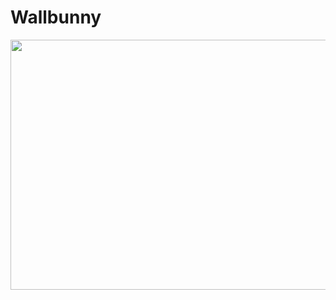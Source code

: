 # Wallbunny

<p float="center">
 <img src="https://user-images.githubusercontent.com/72120614/117560515-46ad6c00-b043-11eb-91df-825172079b5d.png" width="600" height="400"/>
